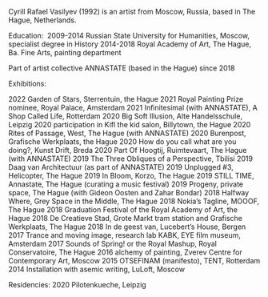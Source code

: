 Cyrill Rafael Vasilyev (1992) is an artist from Moscow, Russia, based in The Hague, Netherlands.

Education: 
2009-2014 Russian State University for Humanities, Moscow, specialist degree in History
2014-2018 Royal Academy of Art, The Hague, Ba. Fine Arts, painting department

Part of artist collective ANNASTATE (based in the Hague) since 2018

Exhibitions:

2022 Garden of Stars, Sterrentuin, the Hague 
2021 Royal Painting Prize nominee, Royal Palace, Amsterdam
2021 Infinitesimal (with ANNASTATE), A Shop Called Life, Rotterdam
2020 Big Soft Illusion, Alte Handelsschule, Leipzig
2020 participation in Kifl the kid salon, Billytown, the Hague
2020 Rites of Passage, West, The Hague (with ANNASTATE)
2020 Burenpost, Grafische Werkplaats, the Hague
2020 How do you call what are you doing?, Kunst Drift, Breda
2020 Part Of Hoogtij, Ruimtevaart, The Hague (with ANNASTATE)
2019 The Three Obliques of a Perspective, Tbilisi
2019 Daag van Architectuur (as part of ANNASTATE)
2019 Unplugged #3, Helicopter, The Hague
2019 In Bloom, Korzo, The Hague
2019 STILL TIME, Annastate, The Hague (curating a music festival)
2019 Progeny, private space, The Hague (with Gideon Oosten and Zahar Bondar)
2018 Halfway Where, Grey Space in the Middle, The Hague
2018 Nokia’s Tagline, MOOOF, The Hague
2018 Graduation Festival of the Royal Academy of Art, the Hague
2018 De Creatieve Stad, Grote Markt tram station and Grafische Werkplaats, The Hague
2018 In de geest van, Lucebert’s House, Bergen
2017 Trance and moving image, research lab KABK, EYE film museum, Amsterdam
2017 Sounds of Spring! or the Royal Mashup, Royal Conservatoire, The Hague
2016 alchemy of painting, Zverev Centre for Contemporary Art, Moscow
2015 OTSEFINAM (manifesto), TENT, Rotterdam
2014 Installation with asemic writing, LuLoft, Moscow

Residencies:
2020 Pilotenkueche, Leipzig